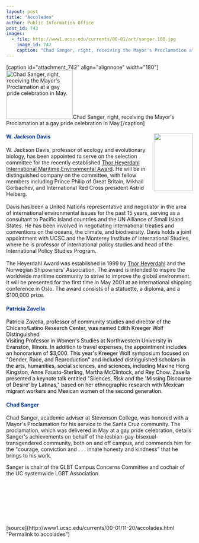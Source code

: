 ```yaml
---
layout: post
title: "Accolades"
author: Public Information Office
post_id: 743
images:
  - file: http://www1.ucsc.edu/currents/00-01/art/sanger.180.jpg
    image_id: 742
    caption: "Chad Sanger, right, receiving the Mayor's Proclamation at a gay pride celebration in May."
---
```


[caption id="attachment_742" align="alignnone" width="180"]<a href="http://localhost/mysite/wp-content/uploads/2000/11/sanger.180.jpg"><img class="size-full wp-image-742" src="http://localhost/mysite/wp-content/uploads/2000/11/sanger.180.jpg" alt="Chad Sanger, right, receiving the Mayor's Proclamation at a gay pride celebration in May." width="180" height="131" /></a>Chad Sanger, right, receiving the Mayor's Proclamation at a gay pride celebration in May.[/caption]
<h4>
  <font color="#003399">W. Jackson Davis<img align="right" border="0" height="155" src="../art/davis_wj.gif" width="105" alt=""></font>
</h4>
<p>
  W. Jackson Davis, professor of ecology and evolutionary biology, has been appointed to serve on the selection committee for the recently established <a href="http://www.heyerdahlaward.com/">Thor Heyerdahl International Maritime Environmental Award</a>. He will be in distinguished company on the committee, with fellow members including Prince Philip of Great Britain, Mikhail Gorbachev, and International Red Cross president Astrid Heiberg.<br>
  <br>
  Davis has been a United Nations representative and negotiator in the area of international environmental issues for the past 15 years, serving as a consultant to Pacific Island countries and the UN Alliance of Small Island States. He has been involved in negotiating international treaties and conventions on the oceans, the climate, and biodiversity. Davis holds a joint appointment with UCSC and the Monterey Institute of International Studies, where he is professor of international policy studies and head of the International Policy Studies Program.<br>
  <br>
  The Heyerdahl Award was established in 1999 by <a href="http://www.heyerdahlaward.com/aboutheyerdahl/">Thor Heyerdahl</a> and the Norwegian Shipowners' Association. The award is intended to inspire the worldwide maritime community to strive to improve the global environment. It will be presented for the first time in May 2001 at an international shipping conference in Oslo. The award consists of a statuette, a diploma, and a $100,000 prize.
</p>
<h4>
  <font color="#003399">Patricia Zavella</font>
</h4>
<p>
  <font color="#000000">Patricia Zavella, professor of community studies and director of the Chicano/Latino Research Center, was named Edith Kreeger Wolf Distinguished<br>
  Visiting Professor in Women's Studies at Northwestern University in Evanston, Illinois. In addition to travel expenses, the appointment includes an honorarium of $3,000. This year's Kreeger Wolf symposium focused on "Gender, Race, and Reproduction" and included distinguished scholars in the arts, humanities, social sciences, and sciences, including Maxine Hong Kingston, Anne Fausto-Sterling, Martha McClintock, and Rey Chow. Zavella presented a keynote talk entitled "Silences, Risk and the 'Missing Discourse of Desire' by Latinas," based on her ethnographic research with Mexican migrant workers and Mexican women of the second generation.</font>
</p>
<h4>
  <font color="#003399">Chad Sanger</font>
</h4>Chad Sanger, academic adviser at Stevenson College, was honored with a Mayor's Proclamation for his service to the Santa Cruz community. The proclamation, which was delivered in May at a gay pride celebration, details Sanger's achievements on behalf of the lesbian-gay-bisexual-transgendered community, both on and off campus, and commends him for the "courage, conviction and . . . innate honesty and kindness" that he brings to his work.
<p>
  Sanger is chair of the GLBT Campus Concerns Committee and cochair of the UC systemwide LGBT Association.
</p>
<p>
  <br>
  <br>
  <br>
  <br>
  <br>
  <br>
  </p>
[source](http://www1.ucsc.edu/currents/00-01/11-20/accolades.html "Permalink to accolades")
